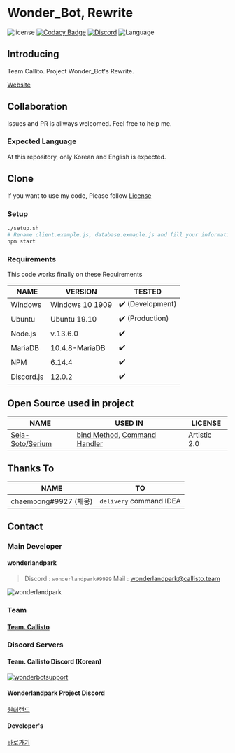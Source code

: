 # Wonder_Bot, Rewrite

![license](https://img.shields.io/github/license/wonderlandpark/wonderbot)
[![Codacy Badge](https://api.codacy.com/project/badge/Grade/def63318bbb54e33b453e9b45d75eb29)](https://app.codacy.com/manual/wonderlandpark/wonderbot?utm_source=github.com&utm_medium=referral&utm_content=wonderlandpark/wonderbot&utm_campaign=Badge_Grade_Dashboard)
[![Discord](https://discordapp.com/api/guilds/512553485766492171/embed.png)](https://invite.gg/wonderbot)
![Language](https://img.shields.io/badge/language-Javascript,%20Node.js-brightgreen)

## Introducing

Team Callito. Project Wonder_Bot's Rewrite.

[Website](https://wonderbot.xyz)

## Collaboration

Issues and PR is allways welcomed.
Feel free to help me.

### Expected Language

At this repository, only Korean and English is expected.

## Clone

If you want to use my code, Please follow [License](LICENSE)

### Setup

```bash
./setup.sh
# Rename client.example.js, database.exmaple.js and fill your information
npm start
```

### Requirements

This code works finally on these Requirements

| NAME       | VERSION         | TESTED           |
| ---------- | --------------- | ---------------- |
| Windows    | Windows 10 1909 | ✔️ (Development) |
| Ubuntu     | Ubuntu 19.10    | ✔️ (Production)  |
| Node.js    | v.13.6.0        | ✔️               |
| MariaDB    | 10.4.8-MariaDB  | ✔️               |
| NPM        | 6.14.4          | ✔️               |
| Discord.js | 12.0.2          | ✔️               |

## Open Source used in project

| NAME                                                    | USED IN                                                                                                                                                                                                                                                          | LICENSE      |
| ------------------------------------------------------- | ---------------------------------------------------------------------------------------------------------------------------------------------------------------------------------------------------------------------------------------------------------------- | ------------ |
| [Seia-Soto/Serium](https://github.com/Seia-Soto/Serium) | [bind Method](https://github.com/wonderlandpark/wonderbot/blob/3f734bcac06ee6a8b2e92ea5baf8a4a13d7833e3/index.js#L44-L55), [Command Handler](https://github.com/wonderlandpark/wonderbot/blob/3f734bcac06ee6a8b2e92ea5baf8a4a13d7833e3/commands/index.js#L1-L25) | Artistic 2.0 |

## Thanks To

| NAME                  | TO                      |
| --------------------- | ----------------------- |
| chaemoong#9927 (채뭉) | `delivery` command IDEA |

## Contact

### Main Developer

#### wonderlandpark

> Discord : `wonderlandpark#9999`
> Mail : [wonderlandpark@callisto.team](mailto:wonderlandpark@callisto.team)

![wonderlandpark](https://cdn.discordapp.com/avatars/285185716240252929/8d802379229ac355aecced85aaccce8c.png?size=256)

### Team

#### [Team. Callisto](https://callisto.team)

### Discord Servers

#### Team. Callisto Discord (Korean)

[![wonderbotsupport](https://discordapp.com/api/guilds/470028725287780352/embed.png?style=banner2)](https://discord.wonderbot.xyz)

#### Wonderlandpark Project Discord

[원더랜드](https://discord.gg/y6Yqeav)

#### Developer's

[바로가기](https://dev.wonderbot.xyz)
